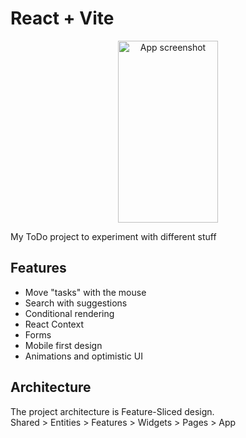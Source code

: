 # React + Vite
<p align="center">
  <img src="https://i.imgur.com/G3dZVF6.png" width="160" height="291"  alt="App screenshot"/>
</p>

My ToDo project to experiment with different stuff

## Features

- Move "tasks" with the mouse
- Search with suggestions
- Conditional rendering
- React Context
- Forms
- Mobile first design
- Animations and optimistic UI

## Architecture

The project architecture is Feature-Sliced design. <br />
Shared > Entities > Features > Widgets > Pages > App
